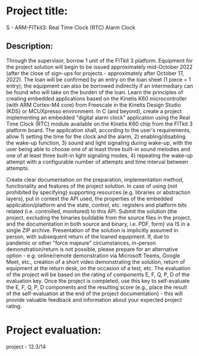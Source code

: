 # Project title:
S - ARM-FITkit3: Real Time Clock (RTC) Alarm Clock

## Description:
Through the supervisor, borrow 1 unit of the FITkit 3 platform. Equipment for the project solution will begin to be issued approximately mid-October 2022 (after the close of sign-ups for projects - approximately after October 17, 2022). The loan will be confirmed by an entry on the loan sheet (1 piece = 1 entry); the equipment can also be borrowed indirectly if an intermediary can be found who will take on the burden of the loan.
Learn the principles of creating embedded applications based on the Kinetis K60 microcontroller (with ARM Cortex-M4 core) from Freescale in the Kinetis Design Studio (KDS) or MCUXpresso environment.
In C (and beyond), create a project implementing an embedded "digital alarm clock" application using the Real Time Clock (RTC) module available on the Kinetis K60 chip from the FITkit 3 platform board. The application shall, according to the user's requirements, allow 1) setting the time for the clock and the alarm, 2) enabling/disabling the wake-up function, 3) sound and light signaling during wake-up, with the user being able to choose one of at least three built-in sound melodies and one of at least three built-in light signaling modes, 4) repeating the wake-up attempt with a configurable number of attempts and time interval between attempts.

Create clear documentation on the preparation, implementation method, functionality and features of the project solution. In case of using (not prohibited by specifying) supporting resources (e.g. libraries or abstraction layers), put in context the API used, the properties of the embedded application/platform and the state, control, etc. registers and platform bits related (i.e. controlled, monitored) to this API.
Submit the solution (the project, excluding the binaries buildable from the source files in the project, and the documentation in both source and binary, i.e. PDF, form) via IS in a single ZIP archive.
Presentation of the solution is implicitly assumed in person, with subsequent return of the loaned equipment. If, due to pandemic or other "force majeure" circumstances, in-person demonstration/return is not possible, please prepare for an alternative option - e.g. online/remote demonstration via Microsoft Teams, Google Meet, etc., creation of a short video demonstrating the solution, return of equipment at the return desk, on the occasion of a test, etc.
The evaluation of the project will be based on the rating of components E, F, Q, P, D of the evaluation key. Once the project is completed, use this key to self-evaluate the E, F, Q, P, D components and the resulting score (e.g., place the result of the self-evaluation at the end of the project documentation) - this will provide valuable feedback and information about your expected project rating.

# Project evaluation:
project - 12.3/14